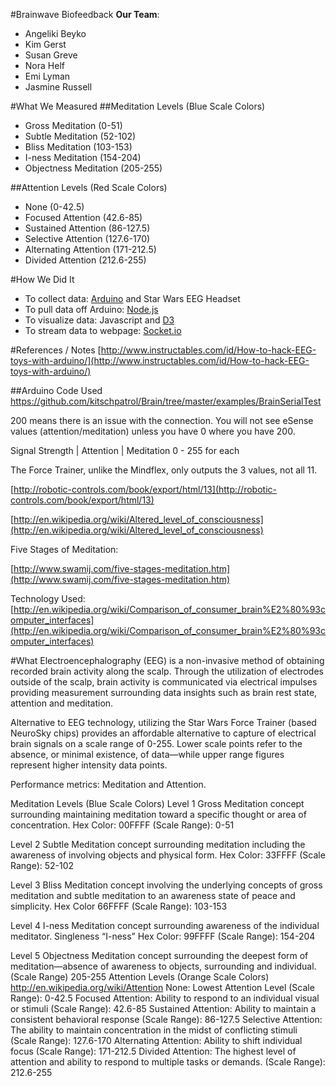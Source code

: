 #Brainwave Biofeedback
**Our Team**:

- Angeliki Beyko
- Kim Gerst
- Susan Greve
- Nora Helf
- Emi Lyman
- Jasmine Russell

#What We Measured
##Meditation Levels (Blue Scale Colors)

- Gross Meditation (0-51)
- Subtle Meditation (52-102)
- Bliss Meditation (103-153)
- I-ness Meditation (154-204)
- Objectness Meditation (205-255)

##Attention Levels (Red Scale Colors)

- None (0-42.5)
- Focused Attention (42.6-85)
- Sustained Attention (86-127.5)
- Selective Attention (127.6-170)
- Alternating Attention (171-212.5)
- Divided Attention (212.6-255)

#How We Did It

- To collect data: [Arduino](http://www.arduino.cc/) and Star Wars EEG Headset
- To pull data off Arduino: [Node.js](https://nodejs.org/)
- To visualize data: Javascript and [D3](http://d3js.org/)
- To stream data to webpage: [Socket.io](http://socket.io/)

#References / Notes
[http://www.instructables.com/id/How-to-hack-EEG-toys-with-arduino/](http://www.instructables.com/id/How-to-hack-EEG-toys-with-arduino/)

##Arduino Code Used
https://github.com/kitschpatrol/Brain/tree/master/examples/BrainSerialTest

200 means there is an issue with the connection. You will not see eSense values (attention/meditation) unless you have 0 where you have 200.

Signal Strength | Attention | Meditation
0 - 255 for each

The Force Trainer, unlike the Mindflex, only outputs the 3 values, not all 11.

[http://robotic-controls.com/book/export/html/13](http://robotic-controls.com/book/export/html/13)

[http://en.wikipedia.org/wiki/Altered_level_of_consciousness](http://en.wikipedia.org/wiki/Altered_level_of_consciousness)

Five Stages of Meditation:

[http://www.swamij.com/five-stages-meditation.htm](http://www.swamij.com/five-stages-meditation.htm)

Technology Used:
[http://en.wikipedia.org/wiki/Comparison_of_consumer_brain%E2%80%93computer_interfaces](http://en.wikipedia.org/wiki/Comparison_of_consumer_brain%E2%80%93computer_interfaces)

#What
Electroencephalography (EEG) is a non-invasive method of obtaining recorded brain activity along the scalp. Through the utilization of electrodes outside of the scalp, brain activity is communicated via electrical impulses providing measurement surrounding data insights such as brain rest state, attention and meditation.  
 
Alternative to EEG technology, utilizing the Star Wars Force Trainer (based NeuroSky chips) provides an affordable alternative to capture of electrical brain signals on a scale range of 0-255. Lower scale points refer to the absence, or minimal existence, of data—while upper range figures represent higher intensity data points.
 
Performance metrics: Meditation and Attention.
 
Meditation Levels (Blue Scale Colors)
Level 1 Gross Meditation concept surrounding maintaining meditation toward a specific thought or area of concentration. Hex Color: 00FFFF (Scale Range): 0-51
 
Level 2 Subtle Meditation concept surrounding meditation including the awareness of involving objects and physical form. Hex Color: 33FFFF (Scale Range): 52-102
 
Level 3 Bliss Meditation concept involving the underlying concepts of gross meditation and subtle meditation to an awareness state of peace and simplicity. Hex Color 66FFFF (Scale Range): 103-153
 
Level 4 I-ness Meditation concept surrounding awareness of the individual meditator. Singleness “I-ness” Hex Color: 99FFFF (Scale Range): 154-204
 
Level 5 Objectness Meditation concept surrounding the deepest form of meditation—absence of awareness to objects, surrounding and individual. (Scale Range) 205-255 
Attention Levels (Orange Scale Colors)
http://en.wikipedia.org/wiki/Attention 
None: Lowest Attention Level (Scale Range): 0-42.5
Focused Attention: Ability to respond to an individual visual or stimuli (Scale Range): 42.6-85
Sustained Attention: Ability to maintain a consistent behavioral response (Scale Range): 86-127.5
Selective Attention: The ability to maintain concentration in the midst of conflicting stimuli (Scale Range): 127.6-170
Alternating Attention: Ability to shift individual focus (Scale Range): 171-212.5
Divided Attention: The highest level of attention and ability to respond to multiple tasks or demands. (Scale Range): 212.6-255
